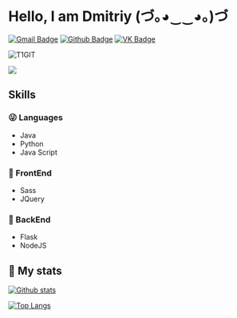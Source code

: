 # Hello, I am Dmitriy (づ｡◕‿‿◕｡)づ

[![Gmail Badge](https://img.shields.io/badge/-derbindima5@gmail.com-c14438?style=for-the-badge&logo=Gmail&logoColor=white&link=mailto:derbindima5@gmail.com)](mailto:derbindima5@gmail.com) 
[![Github Badge](https://img.shields.io/badge/-T1GIT-grey?style=for-the-badge&logo=github&logoColor=white&link=https://github.com/T1GIT/)](https://www.github.com/T1GIT/) 
[![VK Badge](https://img.shields.io/badge/-T1MONVK-blue?style=for-the-badge&logo=vk&logoColor=white&link=https://github.com/T1GIT/)](https://www.github.com/T1GIT/) 

<p align=left> <img src=https://komarev.com/ghpvc/?username=T1GIT alt=T1GIT /> </p>

<img src='https://sun9-72.userapi.com/impg/Ql8CxZmqSaYsbjfBacVlXQ8rc1pcyZDX0QHt6A/a234vTWbwm4.jpg?size=2500x500&quality=96&proxy=1&sign=ac5a53035545b042b19471a9b4245d3b&type=album'/>

## Skills

### :stuck_out_tongue_winking_eye:  Languages
* Java
* Python
* Java Script
### :eyes: FrontEnd
* Sass
* JQuery
### :busts_in_silhouette: BackEnd
* Flask
* NodeJS


## :mega: My stats

[![Github stats](https://github-readme-stats.vercel.app/api?username=T1GIT&show_icons=true&include_all_commits=true&theme=cobalt)](https://github.com/T1GIT/github-readme-stats&custom_title=Statistics)

[![Top Langs](https://github-readme-stats.vercel.app/api/top-langs/?username=T1GIT&exclude_repo=Player&theme=tokyonight)](https://github.com/anuraghazra/github-readme-stats)
